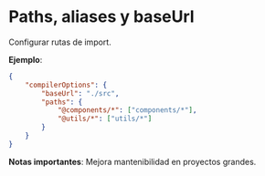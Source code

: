 # Paths, aliases y baseUrl

Configurar rutas de import.

**Ejemplo**:

```json
{
    "compilerOptions": {
        "baseUrl": "./src",
        "paths": {
            "@components/*": ["components/*"],
            "@utils/*": ["utils/*"]
        }
    }
}
```

**Notas importantes**: Mejora mantenibilidad en proyectos grandes.